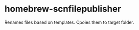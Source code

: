 homebrew-scnfilepublisher
=========================

Renames files based on templates.
Cpoies them to target folder.
